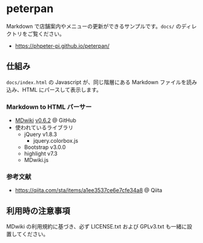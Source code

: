 # peterpan

Markdown で店舗案内やメニューの更新ができるサンプルです。`docs/` のディレクトリをご覧ください。

- https://phpeter-pi.github.io/peterpan/

## 仕組み

`docs/index.html` の Javascript が、同じ階層にある Markdown ファイルを読み込み、HTML にパースして表示します。

### Markdown to HTML パーサー

- [MDwiki](http://dynalon.github.io/mdwiki/#!index.md) [v0.6.2](https://github.com/Dynalon/mdwiki/releases/tag/0.6.2) @ GitHub
- 使われているライブラリ
  - jQuery v1.8.3
    - jquery.colorbox.js
  - Bootstrap v3.0.0
  - highlight v7.3
  - MDwiki.js

### 参考文献

- https://qiita.com/sta/items/a1ee3537ce6e7cfe34a8 @ Qiita

## 利用時の注意事項

MDwiki の利用規約に基づき、必ず LICENSE.txt および GPLv3.txt も一緒に設置してください。
